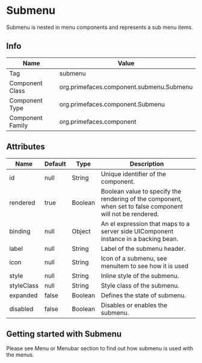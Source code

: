 # Submenu

Submenu is nested in menu components and represents a sub menu items.

## Info

| Name | Value |
| - | - |
| Tag | submenu
| Component Class | org.primefaces.component.submenu.Submenu
| Component Type | org.primefaces.component.Submenu
| Component Family | org.primefaces.component |

## Attributes

| Name | Default | Type | Description | 
| --- | --- | --- | --- |
id | null | String | Unique identifier of the component.
rendered | true | Boolean | Boolean value to specify the rendering of the component, when set to false component will not be rendered.
binding | null | Object | An el expression that maps to a server side UIComponent instance in a backing bean.
label | null | String | Label of the submenu header.
icon | null | String | Icon of a submenu, see menuitem to see how it is used
style | null | String | Inline style of the submenu.
styleClass | null | String | Style class of the submenu.
expanded | false | Boolean | Defines the state of submenu.
disabled | false | Boolean | Disables or enables the submenu.

## Getting started with Submenu
Please see Menu or Menubar section to find out how submenu is used with the menus.